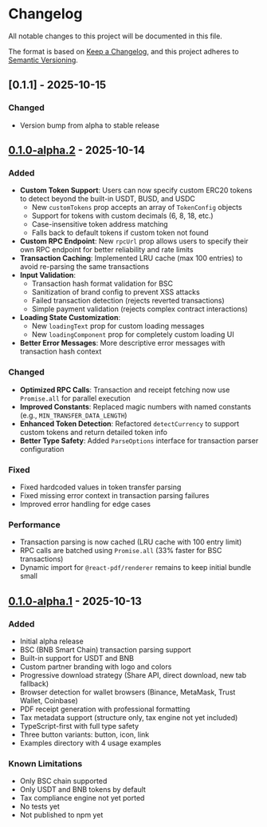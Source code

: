 # Changelog

All notable changes to this project will be documented in this file.

The format is based on [Keep a Changelog](https://keepachangelog.com/en/1.0.0/),
and this project adheres to [Semantic Versioning](https://semver.org/spec/v2.0.0.html).

## [0.1.1] - 2025-10-15

### Changed
- Version bump from alpha to stable release

## [0.1.0-alpha.2] - 2025-10-14

### Added
- **Custom Token Support**: Users can now specify custom ERC20 tokens to detect beyond the built-in USDT, BUSD, and USDC
  - New `customTokens` prop accepts an array of `TokenConfig` objects
  - Support for tokens with custom decimals (6, 8, 18, etc.)
  - Case-insensitive token address matching
  - Falls back to default tokens if custom token not found
- **Custom RPC Endpoint**: New `rpcUrl` prop allows users to specify their own RPC endpoint for better reliability and rate limits
- **Transaction Caching**: Implemented LRU cache (max 100 entries) to avoid re-parsing the same transactions
- **Input Validation**: 
  - Transaction hash format validation for BSC
  - Sanitization of brand config to prevent XSS attacks
  - Failed transaction detection (rejects reverted transactions)
  - Simple payment validation (rejects complex contract interactions)
- **Loading State Customization**: 
  - New `loadingText` prop for custom loading messages
  - New `loadingComponent` prop for completely custom loading UI
- **Better Error Messages**: More descriptive error messages with transaction hash context

### Changed
- **Optimized RPC Calls**: Transaction and receipt fetching now use `Promise.all` for parallel execution
- **Improved Constants**: Replaced magic numbers with named constants (e.g., `MIN_TRANSFER_DATA_LENGTH`)
- **Enhanced Token Detection**: Refactored `detectCurrency` to support custom tokens and return detailed token info
- **Better Type Safety**: Added `ParseOptions` interface for transaction parser configuration

### Fixed
- Fixed hardcoded values in token transfer parsing
- Fixed missing error context in transaction parsing failures
- Improved error handling for edge cases

### Performance
- Transaction parsing is now cached (LRU cache with 100 entry limit)
- RPC calls are batched using `Promise.all` (33% faster for BSC transactions)
- Dynamic import for `@react-pdf/renderer` remains to keep initial bundle small

## [0.1.0-alpha.1] - 2025-10-13

### Added
- Initial alpha release
- BSC (BNB Smart Chain) transaction parsing support
- Built-in support for USDT and BNB
- Custom partner branding with logo and colors
- Progressive download strategy (Share API, direct download, new tab fallback)
- Browser detection for wallet browsers (Binance, MetaMask, Trust Wallet, Coinbase)
- PDF receipt generation with professional formatting
- Tax metadata support (structure only, tax engine not yet included)
- TypeScript-first with full type safety
- Three button variants: button, icon, link
- Examples directory with 4 usage examples

### Known Limitations
- Only BSC chain supported
- Only USDT and BNB tokens by default
- Tax compliance engine not yet ported
- No tests yet
- Not published to npm yet

[0.1.0-alpha.2]: https://github.com/Pieverse-Eng/pieverse-receipt/releases/tag/v0.1.0-alpha.2
[0.1.0-alpha.1]: https://github.com/Pieverse-Eng/pieverse-receipt/releases/tag/v0.1.0-alpha.1
